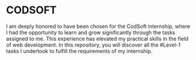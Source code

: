 # CODSOFT

I am deeply honored to have been chosen for the CodSoft internship, where I had the opportunity to learn and grow significantly through the tasks assigned to me. This experience has elevated my practical skills in the field of web development. In this repository, you will discover all the #Level-1 tasks I undertook to fulfill the requirements of my internship.
